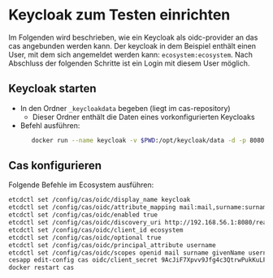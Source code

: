 # Keycloak zum Testen einrichten
Im Folgenden wird beschrieben, wie ein Keycloak als oidc-provider an das cas angebunden werden kann.
Der keycloak in dem Beispiel enthält einen User, mit dem sich angemeldet werden kann: `ecosystem:ecosystem`.
Nach Abschluss der folgenden Schritte ist ein Login mit diesem User möglich.


## Keycloak starten
* In den Ordner `_keycloakdata` begeben (liegt im cas-repository)
  * Dieser Ordner enthält die Daten eines vorkonfigurierten Keycloaks
* Befehl ausführen: 
  ```sh
     docker run --name keycloak -v $PWD:/opt/keycloak/data -d -p 8080:8080 -e KEYCLOAK_ADMIN=admin -e KEYCLOAK_ADMIN_PASSWORD=admin quay.io/keycloak/keycloak:21.1.1 start-dev
  ```

## Cas konfigurieren

Folgende Befehle im Ecosystem ausführen:
```sh
etcdctl set /config/cas/oidc/display_name keycloak
etcdctl set /config/cas/oidc/attribute_mapping mail:mail,surname:surname,givenName:givenName,username:username,displayName:displayName
etcdctl set /config/cas/oidc/enabled true
etcdctl set /config/cas/oidc/discovery_uri http://192.168.56.1:8080/realms/master/.well-known/openid-configuration
etcdctl set /config/cas/oidc/client_id ecosystem
etcdctl set /config/cas/oidc/optional true
etcdctl set /config/cas/oidc/principal_attribute username
etcdctl set /config/cas/oidc/scopes openid mail surname givenName username displayName
cesapp edit-config cas oidc/client_secret 9AcJiF7Xpvv9Jfg4c3QtrwPukKuLFjwO
docker restart cas
```